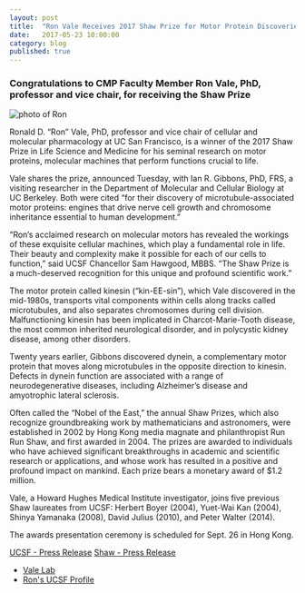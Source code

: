 ```yaml
---
layout: post
title:  "Ron Vale Receives 2017 Shaw Prize for Motor Protein Discoveries"
date:   2017-05-23 10:00:00
category: blog
published: true
---
```


### Congratulations to CMP Faculty Member Ron Vale, PhD, professor and vice chair, for receiving the Shaw Prize
![photo of Ron](https://www.ucsf.edu/sites/default/files/styles/2014_wysiwyg_full/public/fields/field_insert_file/news/Vale-headshot.jpg)

Ronald D. “Ron” Vale, PhD, professor and vice chair of cellular and molecular pharmacology at UC San Francisco, is a winner of the 2017 Shaw Prize in Life Science and Medicine for his seminal research on motor proteins, molecular machines that perform functions crucial to life.

Vale shares the prize, announced Tuesday, with Ian R. Gibbons, PhD, FRS, a visiting researcher in the Department of Molecular and Cellular Biology at UC Berkeley. Both were cited “for their discovery of microtubule-associated motor proteins: engines that drive nerve cell growth and chromosome inheritance essential to human development.”

“Ron’s acclaimed research on molecular motors has revealed the workings of these exquisite cellular machines, which play a fundamental role in life. Their beauty and complexity make it possible for each of our cells to function,” said UCSF Chancellor Sam Hawgood, MBBS. “The Shaw Prize is a much-deserved recognition for this unique and profound scientific work.”

The motor protein called kinesin (“kin-EE-sin”), which Vale discovered in the mid-1980s, transports vital components within cells along tracks called microtubules, and also separates chromosomes during cell division. Malfunctioning kinesin has been implicated in Charcot-Marie-Tooth disease, the most common inherited neurological disorder, and in polycystic kidney disease, among other disorders.

Twenty years earlier, Gibbons discovered dynein, a complementary motor protein that moves along microtubules in the opposite direction to kinesin. Defects in dynein function are associated with a range of neurodegenerative diseases, including Alzheimer’s disease and amyotrophic lateral sclerosis.

Often called the “Nobel of the East,” the annual Shaw Prizes, which also recognize groundbreaking work by mathematicians and astronomers, were established in 2002 by Hong Kong media magnate and philanthropist Run Run Shaw, and first awarded in 2004. The prizes are awarded to individuals who have achieved significant breakthroughs in academic and scientific research or applications, and whose work has resulted in a positive and profound impact on mankind. Each prize bears a monetary award of $1.2 million.

Vale, a Howard Hughes Medical Institute investigator, joins five previous Shaw laureates from UCSF: Herbert Boyer (2004), Yuet-Wai Kan (2004), Shinya Yamanaka (2008), David Julius (2010), and Peter Walter (2014).

The awards presentation ceremony is scheduled for Sept. 26 in Hong Kong.

[UCSF - Press Release](https://www.ucsf.edu/news/2017/05/407126/ron-vale-receives-2017-shaw-prize-motor-protein-discoveries)
[Shaw - Press Release](http://www.shawprize.org/en/shaw.php?tmp=3&twoid=104&threeid=267&fourid=509)

- [Vale Lab](http://valelab.ucsf.edu/)
- [Ron's UCSF Profile](http://profiles.ucsf.edu/ron.vale)

